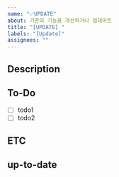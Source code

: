 ```yaml
---
name: "✅UPDATE"
about: 기존의 기능을 개선하거나 업데이트
title: "[UPDATE] "
labels: "[Update]"
assignees: ""
---
```


## Description

<!-- 어떤 코드를 개선 중인지 작성해주세요. -->

## To-Do

- [ ] todo1
- [ ] todo2

## ETC

<!-- 기타 알려야 하는 상황을 적어주세요 -->

## up-to-date

<!-- 작업이 완료 예정인 시점을 적어주세요 -->
